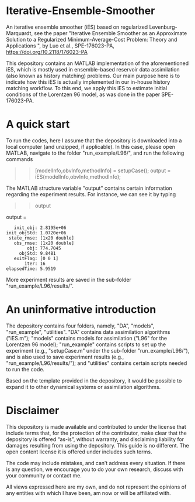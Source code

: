 # Iterative-Ensemble-Smoother
An iterative ensemble smoother (iES) based on regularized Levenburg-Marquardt, see the paper "Iterative Ensemble Smoother as an Approximate Solution to a Regularized Minimum-Average-Cost Problem: Theory and Applications ", by Luo et al., SPE-176023-PA, https://doi.org/10.2118/176023-PA

This depository contains an MATLAB implementation of the aforementioned iES, which is mostly used in ensemble-based reservoir data assimilation (also known as history matching) problems. Our main purpose here is to indicate how this iES is actually implemented in our in-house history matching workflow. To this end, we apply this iES to estimate initial conditions of the Lorentzen 96 model, as was done in the paper SPE-176023-PA.  

# A quick start
To run the codes, here I assume that the depository is downloaded into a local computer (and unzipped, if applicable). In this case, please open MATLAB, navigate to the folder "run_example/L96/", and run the following commands

>> [modelInfo,obvInfo,methodInfo] = setupCase();
>> output = iES(modelInfo,obvInfo,methodInfo);

The MATLAB structure variable "output" contains certain information regarding the experiment results. For instance, we can see it by typing

>> output

output = 

       init_obj: 2.8195e+06
    init_objStd: 1.0720e+06
     state_rmse: [1x20 double]
       obs_rmse: [1x20 double]
            obj: 774.7045
         objStd: 9.8481
       exitFlag: [0 0 1]
           iter: 16
    elapsedTime: 5.9519

More experiment results are saved in the sub-folder "run_example/L96/results/".

# An uninformative introduction
The depository contains four folders, namely, "DA", "models", "run_example", "utilities". "DA" contains data assimilation algorithms ("iES.m"); "models" contains models for assimilation ("L96" for the Lorentzen 96 model); "run_example" contains scripts to set up the experiment (e.g., "setupCase.m" under the sub-folder "run_example/L96/"), and is also used to save experiment results (e.g., "run_example/L96/results/"); and "utilities" contains certain scripts needed to run the code.

Based on the template provided in the depository, it would be possible to expand it to other dynamical systems or assimilation algorithms. 

# Disclaimer
This depository is made available and contributed to under the license that include terms that, for the protection of the contributor, make clear that the depository is offered “as-is”, without warranty, and disclaiming liability for damages resulting from using the depository. This guide is no different. The open content license it is offered under includes such terms.

The code may include mistakes, and can’t address every situation. If there is any question, we encourage you to do your own research, discuss with your community or contact me. 

All views expressed here are my own, and do not represent the opinions of any entities with which I have been, am now or will be affiliated with. 
